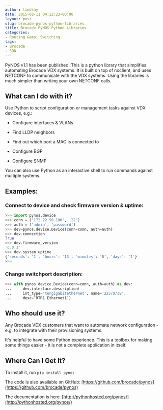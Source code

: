```yaml
---
author: lindsay
date: 2015-08-11 04:22:23+00:00
layout: post
slug: brocade-pynos-python-libraries
title: Brocade PyNOS Python Libraries
categories:
- Routing &amp; Switching
tags:
- Brocade
- SDN
---
```


PyNOS v1.1 has been published. This is a python library that simplifies automating Brocade VDX systems. It is built on top of ncclient, and uses NETCONF to communicate with the VDX systems. Using the libraries is much simpler than writing your own NETCONF calls.



## What can I do with it?



Use Python to script configuration or management tasks against VDX devices, e.g.:




    
  * Configure interfaces & VLANs

    
  * Find LLDP neighbors

    
  * Find out which port a MAC is connected to

    
  * Configure BGP

    
  * Configure SNMP



You can also use Python as an interactive shell to run commands against multiple systems.



## Examples:





### Connect to device and check firmware version & uptime:




```python
>>> import pynos.device
>>> conn = ('172.22.90.100', '22')
>>> auth = ('admin', 'password')
>>> dev=pynos.device.Device(conn=conn, auth=auth)
>>> dev.connection
True
>>> dev.firmware_version
'6.0.1'
>>> dev.system.uptime
{'seconds': '1', 'hours': '13', 'minutes': '0', 'days': '1'}
>>>
```




### Change switchport description:




```python
>>> with pynos.device.Device(conn=conn, auth=auth) as dev:
...     dev.interface.description(
...     int_type='tengigabitethernet', name='225/0/38',
...     desc=’RTR1 Ethernet1’)
```




## Who should use it?



Any Brocade VDX customers that want to automate network configuration - e.g. to integrate with their provisioning systems.

It's helpful to have some Python experience. This is a toolbox for making some things easier - it is not a complete application in itself.



## Where Can I Get It?



To install it, run `pip install pynos`

The code is also available on GitHub: [https://github.com/brocade/pynos](https://github.com/brocade/pynos)

The documentation is here: [http://pythonhosted.org/pynos/](http://pythonhosted.org/pynos/)
